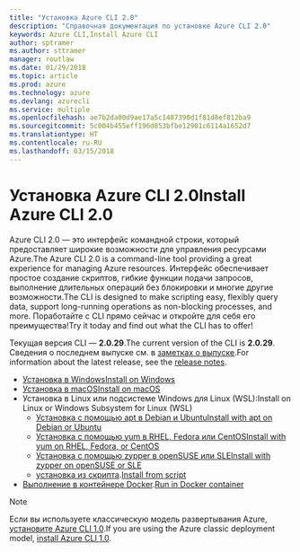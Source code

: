 ```yaml
---
title: "Установка Azure CLI 2.0"
description: "Справочная документация по установке Azure CLI 2.0"
keywords: Azure CLI,Install Azure CLI
author: sptramer
ms.author: sttramer
manager: routlaw
ms.date: 01/29/2018
ms.topic: article
ms.prod: azure
ms.technology: azure
ms.devlang: azurecli
ms.service: multiple
ms.openlocfilehash: ae7b2da00d9ae17a5c1487390d1f81d8ef812ba9
ms.sourcegitcommit: 5c004b455eff196d853bfbe12901c6114a1652d7
ms.translationtype: HT
ms.contentlocale: ru-RU
ms.lasthandoff: 03/15/2018
---
```

# <a name="install-azure-cli-20"></a><span data-ttu-id="624f8-104">Установка Azure CLI 2.0</span><span class="sxs-lookup"><span data-stu-id="624f8-104">Install Azure CLI 2.0</span></span>

<span data-ttu-id="624f8-105">Azure CLI 2.0 — это интерфейс командной строки, который предоставляет широкие возможности для управления ресурсами Azure.</span><span class="sxs-lookup"><span data-stu-id="624f8-105">The Azure CLI 2.0 is a command-line tool providing a great experience for managing Azure resources.</span></span> <span data-ttu-id="624f8-106">Интерфейс обеспечивает простое создание скриптов, гибкие функции подачи запросов, выполнение длительных операций без блокировки и многие другие возможности.</span><span class="sxs-lookup"><span data-stu-id="624f8-106">The CLI is designed to make scripting easy, flexibly query data, support long-running operations as non-blocking processes, and more.</span></span> <span data-ttu-id="624f8-107">Поработайте с CLI прямо сейчас и откройте для себя его преимущества!</span><span class="sxs-lookup"><span data-stu-id="624f8-107">Try it today and find out what the CLI has to offer!</span></span>

<span data-ttu-id="624f8-108">Текущая версия CLI — __2.0.29__.</span><span class="sxs-lookup"><span data-stu-id="624f8-108">The current version of the CLI is __2.0.29__.</span></span> <span data-ttu-id="624f8-109">Сведения о последнем выпуске см. в [заметках о выпуске](release-notes-azure-cli.md).</span><span class="sxs-lookup"><span data-stu-id="624f8-109">For information about the latest release, see the [release notes](release-notes-azure-cli.md).</span></span>

* [<span data-ttu-id="624f8-110">Установка в Windows</span><span class="sxs-lookup"><span data-stu-id="624f8-110">Install on Windows</span></span>](install-azure-cli-windows.md)
* [<span data-ttu-id="624f8-111">Установка в macOS</span><span class="sxs-lookup"><span data-stu-id="624f8-111">Install on macOS</span></span>](install-azure-cli-macos.md)
* <span data-ttu-id="624f8-112">Установка в Linux или подсистеме Windows для Linux (WSL):</span><span class="sxs-lookup"><span data-stu-id="624f8-112">Install on Linux or Windows Subsystem for Linux (WSL)</span></span>
  * [<span data-ttu-id="624f8-113">Установка с помощью apt в Debian и Ubuntu</span><span class="sxs-lookup"><span data-stu-id="624f8-113">Install with apt on Debian or Ubuntu</span></span>](install-azure-cli-apt.md)
  * [<span data-ttu-id="624f8-114">Установка с помощью yum в RHEL, Fedora или CentOS</span><span class="sxs-lookup"><span data-stu-id="624f8-114">Install with yum on RHEL, Fedora, or CentOS </span></span>](install-azure-cli-yum.md)
  * [<span data-ttu-id="624f8-115">Установка с помощью zypper в openSUSE или SLE</span><span class="sxs-lookup"><span data-stu-id="624f8-115">Install with zypper on openSUSE or SLE </span></span>](install-azure-cli-zypper.md)
  * <span data-ttu-id="624f8-116">[установка из скрипта](install-azure-cli-linux.md).</span><span class="sxs-lookup"><span data-stu-id="624f8-116">[Install from script](install-azure-cli-linux.md)</span></span>
* <span data-ttu-id="624f8-117">[Выполнение в контейнере Docker](run-azure-cli-docker.md).</span><span class="sxs-lookup"><span data-stu-id="624f8-117">[Run in Docker container](run-azure-cli-docker.md)</span></span>

> [!NOTE]
> <span data-ttu-id="624f8-118">Если вы используете классическую модель развертывания Azure, [установите Azure CLI 1.0](/azure/cli-install-nodejs).</span><span class="sxs-lookup"><span data-stu-id="624f8-118">If you are using the Azure classic deployment model, [install Azure CLI 1.0](/azure/cli-install-nodejs).</span></span>

